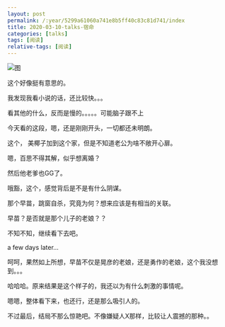 ```yaml
---
layout: post
permalink: /:year/5299a61060a741e8b5ff40c83c81d741/index
title: 2020-03-10-talks-宿命
categories: [talks]
tags: [阅读]
relative-tags: [阅读]
---
```


![图](https://gitee.com/linxingyang/at-2020-10-02-image/raw/master/image/T-talks/image/2020/books/sm.jpg)

这个好像挺有意思的。

我发现我看小说的话，还比较快。。。

看其他的什么，反而是慢的。。。。。可能脑子跟不上

今天看的这段，嗯，还是刚刚开头，一切都还未明朗。

这个， 美椰子加到这个家，但是不知道老公为啥不敞开心扉。

嗯，百思不得其解，似乎想离婚？

然后他老爹也GG了。

哦豁，这个，感觉背后是不是有什么阴谋。

那个早苗，跳窗自杀，究竟为何？想来应该是有相当的关联。

早苗？是否就是那个儿子的老娘？？

不知不知，继续看下去吧。

a few days later...

呵呵，果然如上所想，早苗不仅是晃彦的老娘，还是勇作的老娘，这个我没想到。。。

哈哈哈。原来结果是这个样子的，我还以为有什么刺激的事情呢。

嗯嗯，整体看下来，也还行，还是那么吸引人的。

不过最后，结局不那么惊艳吧。不像嫌疑人X那样，比较让人震撼的那种。。
